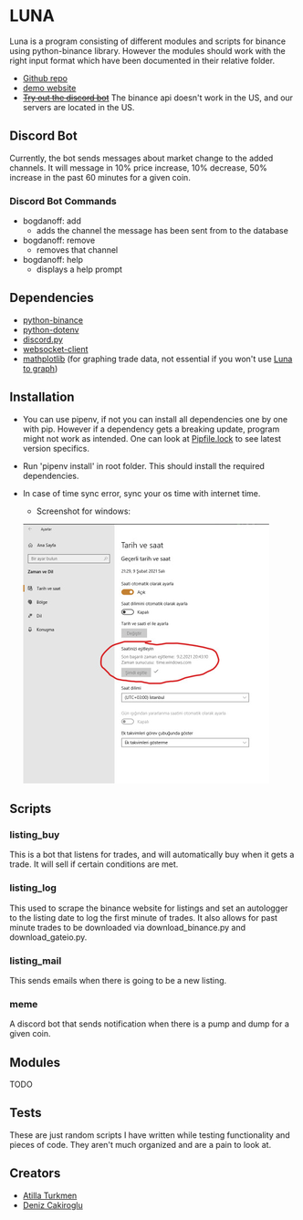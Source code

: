 # LUNA
Luna is a program consisting of different modules and scripts for binance using python-binance library. However
the modules should work with the right input format which have been documented in their relative folder. 
- [Github repo](https://github.com/DBC201/Luna)
- [demo website](https://bogdanoff.pw)
- ~~[Try out the discord bot](https://discord.com/api/oauth2/authorize?client_id=859857639255834644&permissions=52224&scope=bot)~~
  The binance api doesn't work in the US, and our servers are located in the US.

## Discord Bot
Currently, the bot sends messages about market change to the added channels. It will message in 10% price increase,
10% decrease, 50% increase in the past 60 minutes for a given coin. 
### Discord Bot Commands
- bogdanoff: add
  - adds the channel the message has been sent from to the database
- bogdanoff: remove
  - removes that channel
- bogdanoff: help
  - displays a help prompt

## Dependencies
- [python-binance](https://github.com/sammchardy/python-binance)
- [python-dotenv](https://pypi.org/project/python-dotenv/)
- [discord.py](https://pypi.org/project/discord.py/)  
- [websocket-client](https://pypi.org/project/websocket-client/)
- [mathplotlib](https://pypi.org/project/matplotlib/) 
  (for graphing trade data, not essential if you won't use [Luna to graph](luna_modules/trade_analysis))

## Installation
- You can use pipenv, if not you can install all dependencies one by one with pip. However if a dependency gets a breaking update,
  program might not work as intended. One can look at [Pipfile.lock](Pipfile.lock) to see latest version specifics.
- Run 'pipenv install' in root folder. This should install the required dependencies.
- In case of time sync error, sync your os time with internet time.
    - Screenshot for windows:
    
    ![windows time sync](./docs/pictures/sync%20internet%20time.png)

## Scripts
### listing_buy
This is a bot that listens for trades, and will automatically buy when it gets a trade. It will sell if certain conditions
are met.
### listing_log
This used to scrape the binance website for listings and set an autologger to the listing date to log the first minute of trades. 
It also allows for past minute trades to be downloaded via download_binance.py and download_gateio.py.
### listing_mail
This sends emails when there is going to be a new listing.
### meme
A discord bot that sends notification when there is a pump and dump for a given coin.

## Modules
TODO

## Tests
These are just random scripts I have written while testing functionality and pieces of code. They aren't much organized
and are a pain to look at.

## Creators
- [Atilla Turkmen](https://github.com/atillaturkmen)
- [Deniz Cakiroglu](https://github.com/DBC201)
